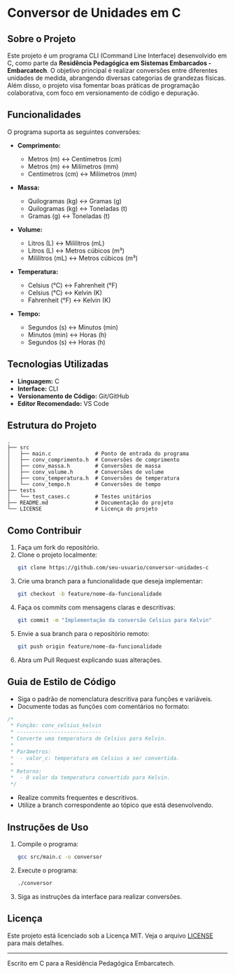 # Conversor de Unidades em C

## Sobre o Projeto

Este projeto é um programa CLI (Command Line Interface) desenvolvido em C, como parte da **Residência Pedagógica em Sistemas Embarcados - Embarcatech**. O objetivo principal é realizar conversões entre diferentes unidades de medida, abrangendo diversas categorias de grandezas físicas. Além disso, o projeto visa fomentar boas práticas de programação colaborativa, com foco em versionamento de código e depuração.

## Funcionalidades

O programa suporta as seguintes conversões:

- **Comprimento:**
  - Metros (m) ↔ Centímetros (cm)
  - Metros (m) ↔ Milímetros (mm)
  - Centímetros (cm) ↔ Milímetros (mm)

- **Massa:**
  - Quilogramas (kg) ↔ Gramas (g)
  - Quilogramas (kg) ↔ Toneladas (t)
  - Gramas (g) ↔ Toneladas (t)

- **Volume:**
  - Litros (L) ↔ Mililitros (mL)
  - Litros (L) ↔ Metros cúbicos (m³)
  - Mililitros (mL) ↔ Metros cúbicos (m³)

- **Temperatura:**
  - Celsius (°C) ↔ Fahrenheit (°F)
  - Celsius (°C) ↔ Kelvin (K)
  - Fahrenheit (°F) ↔ Kelvin (K)

- **Tempo:**
  - Segundos (s) ↔ Minutos (min)
  - Minutos (min) ↔ Horas (h)
  - Segundos (s) ↔ Horas (h)

## Tecnologias Utilizadas

- **Linguagem:** C
- **Interface:** CLI
- **Versionamento de Código:** Git/GitHub
- **Editor Recomendado:** VS Code

## Estrutura do Projeto

```plaintext
.
├── src
│   ├── main.c              # Ponto de entrada do programa
│   ├── conv_comprimento.h  # Conversões de comprimento
│   ├── conv_massa.h        # Conversões de massa
│   ├── conv_volume.h       # Conversões de volume
│   ├── conv_temperatura.h  # Conversões de temperatura
│   └── conv_tempo.h        # Conversões de tempo
├── tests
│   └── test_cases.c        # Testes unitários
├── README.md               # Documentação do projeto
└── LICENSE                 # Licença do projeto
```

## Como Contribuir

1. Faça um fork do repositório.
2. Clone o projeto localmente:
   ```bash
   git clone https://github.com/seu-usuario/conversor-unidades-c
   ```
3. Crie uma branch para a funcionalidade que deseja implementar:
   ```bash
   git checkout -b feature/nome-da-funcionalidade
   ```
4. Faça os commits com mensagens claras e descritivas:
   ```bash
   git commit -m "Implementação da conversão Celsius para Kelvin"
   ```
5. Envie a sua branch para o repositório remoto:
   ```bash
   git push origin feature/nome-da-funcionalidade
   ```
6. Abra um Pull Request explicando suas alterações.

## Guia de Estilo de Código

- Siga o padrão de nomenclatura descritiva para funções e variáveis.
- Documente todas as funções com comentários no formato:

```c
/*
 * Função: conv_celsius_kelvin
 * ---------------------------
 * Converte uma temperatura de Celsius para Kelvin.
 *
 * Parâmetros:
 *  - valor_c: temperatura em Celsius a ser convertida.
 *
 * Retorno:
 *  - O valor da temperatura convertido para Kelvin.
 */
```

- Realize commits frequentes e descritivos.
- Utilize a branch correspondente ao tópico que está desenvolvendo.

## Instruções de Uso

1. Compile o programa:
   ```bash
   gcc src/main.c -o conversor
   ```
2. Execute o programa:
   ```bash
   ./conversor
   ```
3. Siga as instruções da interface para realizar conversões.

## Licença

Este projeto está licenciado sob a Licença MIT. Veja o arquivo [LICENSE](LICENSE) para mais detalhes.

---

Escrito em C para a Residência Pedagógica Embarcatech.